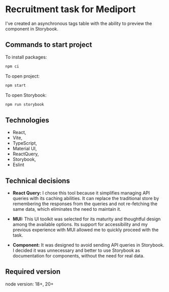 # Recruitment task for Mediport

I've created an asynchronous tags table with the ability to preview the component in Storybook.

## Commands to start project

To install packages:

```bash
npm ci
```

To open project:

```bash
npm start
```

To open Storybook:

```bash
npm run storybook
```

## Technologies

 - React,
 - Vite,
 - TypeScript,
 - Material UI,
 - ReactQuery,
 - Storybook,
 - Eslint

## Technical decisions

 - **React Query:** I chose this tool because it simplifies managing API queries with its caching abilities. It can replace the traditional store by remembering the responses from the queries and not re-fetching the same data, which eliminates the need to maintain it.

 - **MUI:** This UI toolkit was selected for its maturity and thoughtful design among the available options. Its support for accessibility and my previous experience with MUI allowed me to quickly proceed with the task.

 - **Component:** It was designed to avoid sending API queries in Storybook. I decided it was unnecessary and better to use Storybook as documentation for components, without the need for real data.

## Required version

node version: 18+, 20+
